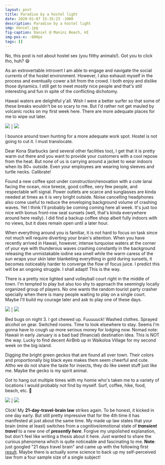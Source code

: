 ```yaml
---
layout: post
title: Paradise by a hostel light
date: 2020-01-07 15:35:23 -1000
description: Paradise by a hostel light
img: daniel.jpg
fig-caption: Daniel @ Manini Beach, HI
img-pos-x: -600px
tags: []
---
```

No, this post is not about hostel sex (you filthy animals!). Got you to click tho, huh? 😆

As an extrovertable introvert I am able to engage and navigate the social currents of the hostel environment. However, I also exhaust myself in the process and eventually cower a bit from the crowd. I both enjoy and dislike those dynamics. I still get to meet _mostly_ nice people and that's still interesting and fun in spite of the conflicting dichotomy.

Hawaii waters are delightful y'all. Wish I were a better surfer so that some of these breaks wouldn't be so scary to me. But I'd rather not get mauled by volcanic rocks on my first week here. There are more adequate places for me to wipe out later.

![]({{site.baseimgurl}}/myhawaiihostel.jpg) | ![]({{site.baseimgurl}}/manini.jpg)

I bounce around town hunting for a more adequate work spot. Hostel is not going to cut it. I must translocate.

Dear Kona Starbucks (and several other facilities too), I get that it is pretty warm out there and you want to provide your customers with a cool repose from the heat. But none of us is carrying around a jacket to wear indoors when its 80+ outside. Even your employees are wearing long sleeves and turtle necks. Calibrate!

Found a new coffee spot under construction/renovation with a cute lanai facing the ocean, nice breeze, good coffee, very few people, and respectable wifi signal. Power outlets are scarce and sunglasses are kinda needed at times as it is very bright outside. Noise cancelling headphones also come useful to reduce the enveloping background volume of crashing waves. Yet I think I'll probably be coming coming here all week. It's just too nice with bonus front-row seat sunsets (well, that's kinda everywhere around here really). I did find a backup coffee shop albeit fully indoors with no views, but it does remain open until a later hour.

When everything around you is familiar, it is not hard to focus on task since not much will require diverting your brain's attention. When you have recently arrived in Hawaii, however, intense turquoise waters at the corner of your eye with thunderous waves crashing constantly in the background releasing the unmistakable iodine sea smell while the warm caress of the sun wraps your skin later blanketing everything in gold during sunsets, it becomes noticeably harder to converge the flow of focus juice. I predict this will be an ongoing struggle. I shall adapt! This is the way.

There is a pretty nice lighted sand volleyball court right in the middle of town. I'm tempted to play but also too shy to approach the seemingly locally organized group of players. No one wants the random tourist party crasher specially when there is many people waiting to play on a single court. Maybe I'll build my courage later and ask to play one of these days.

![]({{site.baseimgurl}}/coffee-kai.jpg) | ![]({{site.baseimgurl}}/vball-kona.jpg)

Bed bugs on night 3. I got chewed up. Fuuuuuck! Washed clothes. Sprayed alcohol on gear. Switched rooms. Time to look elsewhere to stay. Seems I'm gonna have to cough up more serious money for lodging now. Nomad note: Hawaii in early January is a bad bad (financial) destination idea. This is NOT the way. Lucky to find decent AirBnb up in Waikoloa Village for my second week on the big island.

Digging the bright green geckos that are found all over town. Their colors and proportionally big black eyes makes them seem cheerful and cute. Altho we do not share the taste for insects, they do like sweet stuff just like me. Maybe the gecko is my spirit animal.

Got to hang out multiple times with my homie who's taken me to a variety of locations I would probably not find by myself. Surf, coffee, hike, food, beach, etc. 🤙

![]({{site.baseimgurl}}/gecko-kona.jpg) | ![]({{site.baseimgurl}}/hike-kaloko.jpg)

Click! My **21-day-travel-brain law** strikes again. To be honest, it kicked in one day early. But still pretty impressive that for the 4th time it has manifested at just about the same time. My made up law states that your brain (mine at least) switches from a cognitive/emotional state of **_transient travel_** to a new one of **_presently here_**. Forgive my unpolished explanation, but don't feel like writing a thesis about it here. Just wanted to share the curious phenomena which is quite noticeable and fascinating to me. **Note**: just googled "21 days travel brain" and came up with the following first [result](https://latinamericanpost.com/21388-traveling-is-the-best-we-can-do-for-our-brain). Maybe there is actually some science to back up my self-perceived law from a four sample size of a single subject!

